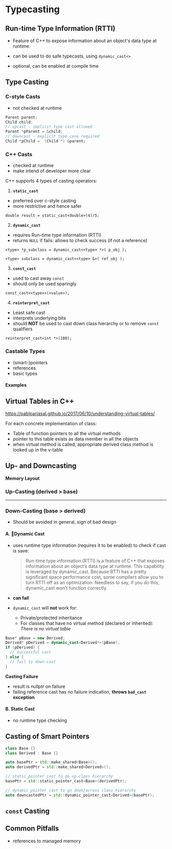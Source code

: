 # Typecasting



## Run-time Type Information (RTTI)

- Feature of C++ to expose information about an object's data type at runtime.

- can be used to do safe typecasts, using `dynamic_cast<>`
- optional, can be enabled at compile time



## Type Casting

### C-style Casts

- not checked at runtime

```cpp
Parent parent;
Child child;
// upcast - implicit type cast allowed
Parent *pParent = &child;
// downcast - explicit type case required 
Child *pChild =  (Child *) &parent;
```

### C++ Casts

- checked at runtime
- make intend of developer more clear

C++ supports 4 types of casting operators:

1. **`static_cast`**

- preferred over c-style casting
- more restrictive and hence safer

`double result = static_cast<double>(4)/5;`

2. **`dynamic_cast`**

- requires Run-time type information (RTTI)
- returns `NULL` if fails: allows to check success (if not a reference)

`<type> *p_subclass = dynamic_cast<<type> *>( p_obj );`

`<type> subclass = dynamic_cast<<type> &>( ref_obj );`

3. **`const_cast`**

- used to cast away `const`
- should only be used sparingly

`const_cast<<type>>(<value>);`

4. **`reinterpret_cast`**

- Least safe cast
- interprets underlying bits
- should **NOT** be used to cast down class hierarchy or to remove `const` qualifiers

`reinterpret_cast<int *>(100);`

### Castable Types

- (smart-)pointers
- references
- basic types



#### Examples



## Virtual Tables in C++

https://pabloariasal.github.io/2017/06/10/understanding-virtual-tables/

For each concrete implementation of class:

- Table of function pointers to all the virtual methods
- pointer to this table exists as data member in all the objects
- when virtual method is called, appropriate derived class method is looked up in the v-table



## Up- and Downcasting

**Memory Layout**



### Up-Casting (derived > base)



--------------

### Down-Casting (base > derived)

- Should be avoided in general, sign of bad design

#### A. Dynamic Cast

- uses runtime type information (requires it to be enabled) to check if cast is save:

  > Run-time type information (RTTI) is a feature of C++ that exposes 
  > information about an object’s data type at runtime.  This capability is 
  > leveraged by dynamic_cast.  Because RTTI has a pretty significant space 
  > performance cost, some compilers allow you to turn RTTI off as an 
  > optimization.  Needless to say, if you do this, dynamic_cast won’t 
  > function correctly.

- **can fail**

- `dynamic_cast` will **not** work for:

  - Private/protected inheritance
  - For classes that have no virtual method (declared or inherited): *There is no virtual table*

```cpp
Base* pBase = new Derived;
Derived* pDerived = dynamic_cast<Derived*>(pBase);
if (pDerived) {
  // successful cast
} else {
  // fail to down-cast
}
```

**Casting Failure**

- result is nullptr on failure
- failing reference cast has no failure indication, **throws `bad_cast` exception**

#### B. Static Cast

- no runtime type checking

  

## Casting of Smart Pointers

```cpp
class Base {}
class Derived : Base {}

auto basePtr = std::make_shared<Base>();
auto derivedPtr = std::make_shared<Derived>();

// static_pointer_cast to go up class hierarchy
basePtr = std::static_pointer_cast<Base>(derivedPtr);

// dynamic_pointer_cast to go down/across class hierarchy
auto downcastedPtr = std::dynamic_pointer_cast<Derived>(basePtr);
```



## `const` Casting





## Common Pitfalls

- references to managed memory